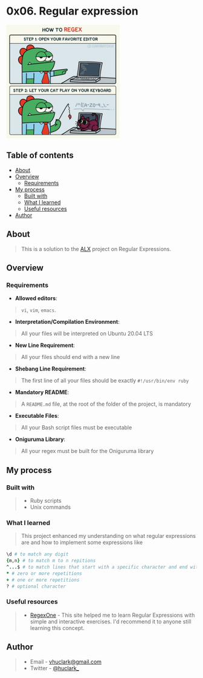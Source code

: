 # 0x06. Regular expression

<a href="https://github.com/Huclark/memes"><img alt="A meme on using regular expression" src="https://github.com/Huclark/memes/blob/main/regex_meme.png?raw=true" width="300"></a>

## Table of contents

- [About](#about)
- [Overview](#overview)
  - [Requirements](#requirements)
- [My process](#my-process)
  - [Built with](#built-with)
  - [What I learned](#what-i-learned)
  - [Useful resources](#useful-resources)
- [Author](#author)

## About

> This is a solution to the [ALX](https://www.alxafrica.com/) project on Regular Expressions.

## Overview

### Requirements

- **Allowed editors**:
> `vi`, `vim`, `emacs`.
- **Interpretation/Compilation Environment**: 
> All your files will be interpreted on Ubuntu 20.04 LTS
- **New Line Requirement**:
> All your files should end with a new line
- **Shebang Line Requirement**:
> The first line of all your files should be exactly `#!/usr/bin/env ruby`
- **Mandatory README**:
> A `README.md` file, at the root of the folder of the project, is mandatory
- **Executable Files**:
> All your Bash script files must be executable
- **Oniguruma Library**:
> All your regex must be built for the Oniguruma library

## My process

### Built with

> - Ruby scripts
> - Unix commands

### What I learned

> This project enhanced my understanding on what regular expressions are and how to implement some expressions like

```ruby
\d # to match any digit
{m,n} # to match m to n repitions
^...$ # to match lines that start with a specific character and end with a specific character
* # zero or more repetitions
+ # one or more repetitions
? # optional character
```

### Useful resources

> - [RegexOne](https://regexone.com/) - This site helped me to learn Regular Expressions with simple and interactive exercises. I'd recommend it to anyone still learning this concept.

## Author

> - Email - vhuclark@gmail.com
> - Twitter - [@huclark\_](https://www.twitter.com/huclark_)
